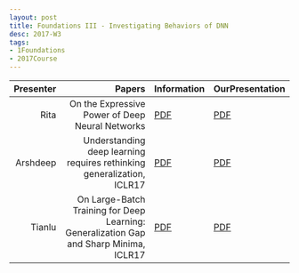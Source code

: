```yaml
---
layout: post
title: Foundations III - Investigating Behaviors of DNN
desc: 2017-W3
tags:
- 1Foundations
- 2017Course
---
```


| Presenter | Papers | Information| OurPresentation |
| -----: | ----------: | :----- | :----- |
| Rita | On the Expressive Power of Deep Neural Networks | [PDF](https://arxiv.org/pdf/1606.05336.pdf) | [PDF]({{site.baseurl}}/talks/20170905-Rita.pdf) |
| Arshdeep | Understanding deep learning requires rethinking generalization, ICLR17|  [PDF](https://arxiv.org/pdf/1611.03530.pdf) | [PDF]({{site.baseurl}}/talks/20170905-Arshdeep.pdf) |
| Tianlu | On Large-Batch Training for Deep Learning: Generalization Gap and Sharp Minima, ICLR17 | [PDF](https://arxiv.org/pdf/1609.04836.pdf) | [PDF]({{site.baseurl}}/talks/20170905-Tianlu.pdf) |
